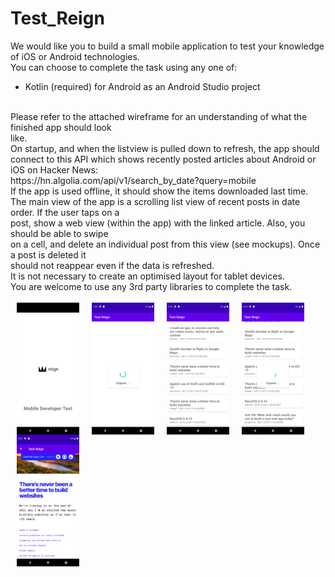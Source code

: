 # Test_Reign

We would like you to build a small mobile application to test your knowledge of iOS or Android
technologies.</br>
You can choose to complete the task using any one of:</br>
* Kotlin (required) for Android as an Android Studio project</br>
</br>
Please refer to the attached wireframe for an understanding of what the finished app should look</br>
like.</br>
On startup, and when the listview is pulled down to refresh, the app should connect to this API
which shows recently posted articles about Android or iOS on Hacker News:</br>
https://hn.algolia.com/api/v1/search_by_date?query=mobile</br>
If the app is used offline, it should show the items downloaded last time.</br>
The main view of the app is a scrolling list view of recent posts in date order. If the user taps on a</br>
post, show a web view (within the app) with the linked article. Also, you should be able to swipe</br>
on a cell, and delete an individual post from this view (see mockups). Once a post is deleted it</br>
should not reappear even if the data is refreshed.</br>
It is not necessary to create an optimised layout for tablet devices.</br>
You are welcome to use any 3rd party libraries to complete the task.</br>
</br>
<img align="left" hspace="10" src="Captura_pantalla/Screenshot_1640025333.png" width="100" >
<img align="left" hspace="10" src="Captura_pantalla/Screenshot_1640025819.png" width="100"/>
<img align="left" hspace="10" src="Captura_pantalla/Screenshot_1640027990.png" width="100" >
<img align="left" hspace="10" src="Captura_pantalla/Screenshot_1640027992.png" width="100"/>
<img align="left" hspace="10" src="Captura_pantalla/Screenshot_1640028232.png" width="100"/>
